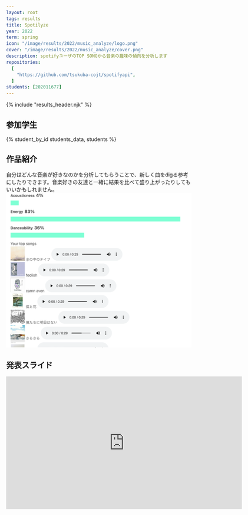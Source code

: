 ```yaml
---
layout: root
tags: results
title: Spotilyze
year: 2022
term: spring
icon: "/image/results/2022/music_analyze/logo.png"
cover: "/image/results/2022/music_analyze/cover.png"
description: spotifyユーザのTOP SONGから音楽の趣味の傾向を分析します
repositories:
  [
    "https://github.com/tsukuba-cojt/spotifyapi",
  ]
students: [202011677]
---
```


{% include "results_header.njk" %}

## 参加学生

{% student_by_id students_data, students %}

## 作品紹介

自分はどんな音楽が好きなのかを分析してもらうことで、新しく曲をdigる参考にしたりできます。音楽好きの友達と一緒に結果を比べて盛り上がったりしてもいいかもしれません。
<img src="/image/results/2022/music_analyze/capture1.png" alt="アプリのキャプチャ" title="">



## 発表スライド
<iframe src="https://docs.google.com/presentation/d/e/2PACX-1vTQ6dMBxvdqAhNEJUizFdrwv1UvnqRfcey0ZMVlLTVMhdICUTTi1cqnHMwa6BXGkw/embed?start=true&loop=true&delayms=3000" frameborder="0" width="640" height="360" allowfullscreen="true" mozallowfullscreen="true" webkitallowfullscreen="true"></iframe>


